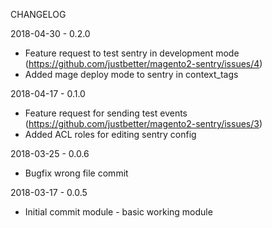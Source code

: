 CHANGELOG

2018-04-30 - 0.2.0

   * Feature request to test sentry in development mode (https://github.com/justbetter/magento2-sentry/issues/4)
   * Added mage deploy mode to sentry in context_tags

2018-04-17 - 0.1.0

   * Feature request for sending test events (https://github.com/justbetter/magento2-sentry/issues/3) 
   * Added ACL roles for editing sentry config

2018-03-25 - 0.0.6
    
   * Bugfix wrong file commit

2018-03-17 - 0.0.5

   * Initial commit module - basic working module 
